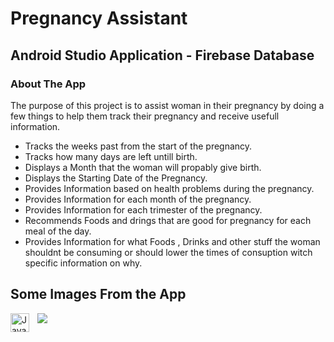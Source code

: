 # **Pregnancy Assistant**

## Android Studio Application - Firebase Database

### About The App
The purpose of this project is to assist woman in their pregnancy by doing a few things to help them track their pregnancy and receive usefull information.
- Tracks the weeks past from the start of the pregnancy.
- Tracks how many days are left untill birth.
- Displays a Month that the woman will propably give birth.
- Displays the Starting Date of the Pregnancy.
- Provides Information based on health problems during the pregnancy.
- Provides Information for each month of the pregnancy.
- Provides Information for each trimester of the pregnancy.
- Recommends Foods and drings that are good for pregnancy for each meal of the day.
- Provides Information for what Foods , Drinks and other stuff the woman shouldnt be consuming or should lower the times of consuption witch specific information on why.


## Some Images From the App

<img align="left" alt="Java" width="30px" style="padding-right:10px;" src="https://cdn.jsdelivr.net/gh/devicons/devicon/icons/java/java-original.svg"/>
<img align="left" src="https://github.com/user-attachments/assets/d627263c-fc67-4da1-bfe1-329c79bb3190"/>
